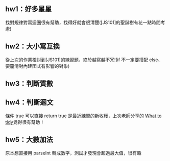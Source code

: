 ## hw1：好多星星
找對規律對寫迴圈很有幫助，找得好就會很清楚([JS101]的聖誕樹有花一點時間考慮)

## hw2：大小寫互換
從上次的作業檢討到[JS101]的練習題，終於越寫越不冗!(if 不一定要搭配 else、要釐清對內建函式有影響的對象)

## hw3：判斷質數
## hw4：判斷迴文
條件 true 可以直接 return true 是最近練習的新收穫，上次老師分享的 [What to tidy](https://medium.com/@kentbeck_7670/what-to-tidy-28cb46e55009)覺得很有幫助！

## hw5：大數加法
原本想直接用 parseInt 轉成數字，測試才發現會超過最大值，很有趣